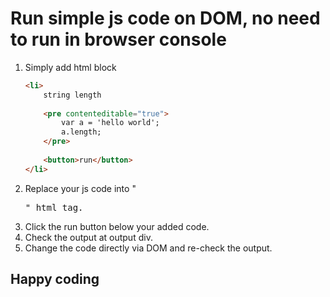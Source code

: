 # Run simple js code on DOM, no need to run in browser console

1. Simply add html block
	```html
	<li>
	    string length
	    
	    <pre contenteditable="true">
			var a = 'hello world';
			a.length;
		</pre>
		
		<button>run</button>
	</li>
	```
2. Replace your js code into "<pre>" html tag. 
3. Click the run button below your added code. 
4. Check the output at output div.
5. Change the code directly via DOM and re-check the output.

## Happy coding
